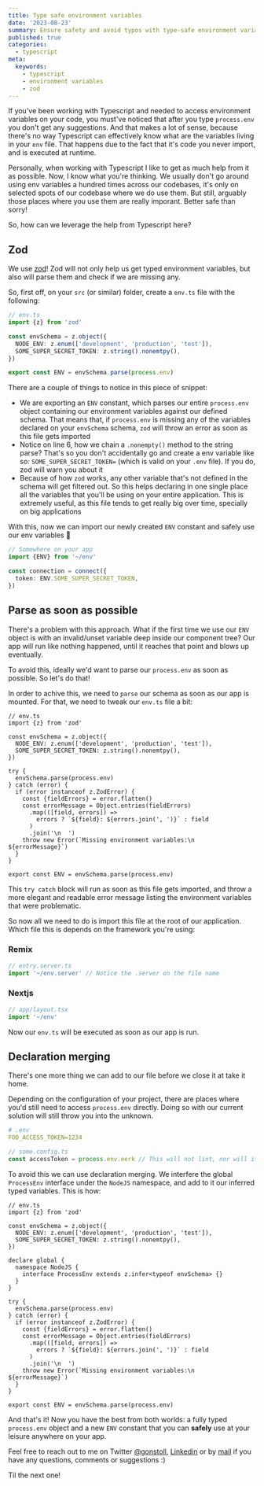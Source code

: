 ```yaml
---
title: Type safe environment variables
date: '2023-08-23'
summary: Ensure safety and avoid typos with type-safe environment variables. Benefit from autocomplete and safe parsing for a seamless developer experience.
published: true
categories:
  - typescript
meta:
  keywords:
    - typescript
    - environment variables
    - zod
---
```


If you've been working with Typescript and needed to access environment variables on your code, you must've noticed that
after you type `process.env` you don't get any suggestions. And that makes a lot of sense, because there's no way
Typescript can effectively know what are the variables living in your `env` file. That happens due to the fact that it's
code you never import, and is executed at runtime.

Personally, when working with Typescript I like to get as much help from it as possible. Now, I know what you're
thinking. We usually don't go around using env variables a hundred times across our codebases, it's only on selected
spots of our codebase where we do use them. But still, arguably those places where you use them are really imporant.
Better safe than sorry!

So, how can we leverage the help from Typescript here?

## Zod

We use [zod](https://zod.dev/)! Zod will not only help us get typed environment variables, but also will parse them and
check if we are missing any.

So, first off, on your `src` (or similar) folder, create a `env.ts` file with the following:

```typescript
// env.ts
import {z} from 'zod'

const envSchema = z.object({
  NODE_ENV: z.enum(['development', 'production', 'test']),
  SOME_SUPER_SECRET_TOKEN: z.string().nonemtpy(),
})

export const ENV = envSchema.parse(process.env)
```

There are a couple of things to notice in this piece of snippet:

- We are exporting an `ENV` constant, which parses our entire `process.env` object containing our environment variables
  against our defined schema. That means that, if `process.env` is missing any of the variables declared on your
  `envSchema` schema, `zod` will throw an error as soon as this file gets imported
- Notice on line 6, how we chain a `.nonempty()` method to the string parse? That's so you don't accidentally go and
  create a env variable like so: `SOME_SUPER_SECRET_TOKEN=` (which is valid on your `.env` file). If you do, zod will warn
  you about it
- Because of how `zod` works, any other variable that's not defined in the schema will get filtered out. So this helps
  declaring in one single place all the variables that you'll be using on your entire application. This is extremely
  useful, as this file tends to get really big over time, specially on big applications

With this, now we can import our newly created `ENV` constant and safely use our env variables 🎉

```typescript
// Somewhere on your app
import {ENV} from '~/env'

const connection = connect({
  token: ENV.SOME_SUPER_SECRET_TOKEN,
})
```

## Parse as soon as possible

There's a problem with this approach. What if the first time we use our `ENV` object is with an invalid/unset variable
deep inside our component tree? Our app will run like nothing happened, until it reaches that point and blows up
eventually.

To avoid this, ideally we'd want to parse our `process.env` as soon as possible. So let's do that!

In order to achive this, we need to `parse` our schema as soon as our app is mounted. For that, we need to tweak our
`env.ts` file a bit:

```typescript{9-21}
// env.ts
import {z} from 'zod'

const envSchema = z.object({
  NODE_ENV: z.enum(['development', 'production', 'test']),
  SOME_SUPER_SECRET_TOKEN: z.string().nonemtpy(),
})

try {
  envSchema.parse(process.env)
} catch (error) {
  if (error instanceof z.ZodError) {
    const {fieldErrors} = error.flatten()
    const errorMessage = Object.entries(fieldErrors)
      .map(([field, errors]) =>
        errors ? `${field}: ${errors.join(', ')}` : field
      )
      .join('\n  ')
    throw new Error(`Missing environment variables:\n  ${errorMessage}`)
  }
}

export const ENV = envSchema.parse(process.env)
```

This `try catch` block will run as soon as this file gets imported, and throw a more elegant and readable error message
listing the environment variables that were problematic.

So now all we need to do is import this file at the root of our application. Which file this is depends on the
framework you're using:

### Remix

```typescript
// entry.server.ts
import '~/env.server' // Notice the .server on the file name
```

### Nextjs

```typescript
// app/layout.tsx
import '~/env'
```

Now our `env.ts` will be executed as soon as our app is run.

## Declaration merging

There's one more thing we can add to our file before we close it at take it home.

Depending on the configuration of your project, there are places where you'd still need to access `process.env`
directly. Doing so with our current solution will still throw you into the unknown.

```yaml
# .env
FOO_ACCESS_TOKEN=1234
```

```typescript
// some.config.ts
const accessToken = process.env.eerk // This will not lint, nor will it suggest variables based on your .env file
```

To avoid this we can use declaration merging. We interfere the global `ProcessEnv` interface under the `NodeJS`
namespace, and add to it our inferred typed variables. This is how:

```typescript{9-13}
// env.ts
import {z} from 'zod'

const envSchema = z.object({
  NODE_ENV: z.enum(['development', 'production', 'test']),
  SOME_SUPER_SECRET_TOKEN: z.string().nonemtpy(),
})

declare global {
  namespace NodeJS {
    interface ProcessEnv extends z.infer<typeof envSchema> {}
  }
}

try {
  envSchema.parse(process.env)
} catch (error) {
  if (error instanceof z.ZodError) {
    const {fieldErrors} = error.flatten()
    const errorMessage = Object.entries(fieldErrors)
      .map(([field, errors]) =>
        errors ? `${field}: ${errors.join(', ')}` : field
      )
      .join('\n  ')
    throw new Error(`Missing environment variables:\n  ${errorMessage}`)
  }
}

export const ENV = envSchema.parse(process.env)
```

And that's it! Now you have the best from both worlds: a fully typed `process.env` object and a new `ENV` constant that
you can **safely** use at your leisure anywhere on your app.

Feel free to reach out to me on Twitter [@gonstoll](https://twitter.com/gonstoll),
[Linkedin](https://www.linkedin.com/in/gonzalostoll/) or by [mail](mailto:stollgonzalo@gmail.com) if you have any
questions, comments or suggestions :)

Til the next one!
